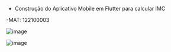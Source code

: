  - Construção do Aplicativo Mobile em Flutter para calcular IMC

-MAT:  122100003

![image](https://github.com/Gsvitoria/IMC_UCL/assets/137222560/3d5810ef-13d5-48c9-af5b-922aac1c06f9)

![image](https://github.com/Gsvitoria/IMC_UCL/assets/137222560/1c198782-8837-4958-961e-4c228b49da73)




